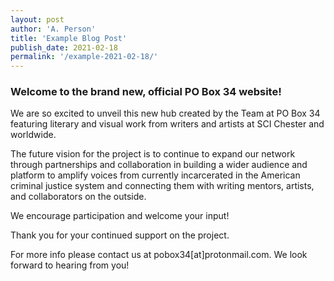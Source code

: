 ```yaml
---
layout: post
author: 'A. Person'
title: 'Example Blog Post'
publish_date: 2021-02-18
permalink: '/example-2021-02-18/'
---
```


<h3>Welcome to the brand new, official PO Box 34 website!</h3> 

<p>We are so excited to unveil this new hub created by the Team at PO Box 34 featuring literary and visual work from writers and artists at SCI Chester and worldwide. </p> 

<p>The future vision for the project is to continue to expand our network through partnerships and collaboration in building a wider audience and platform to amplify voices from currently incarcerated in the American criminal justice system and connecting them with writing mentors, artists, and collaborators on the outside. </p> 

<p>We encourage participation and welcome your input!</p>

<p>Thank you for your continued support on the project. 
</p> 

<p> For more info please contact us at pobox34[at]protonmail.com. We look forward to hearing from you!
</p> 


